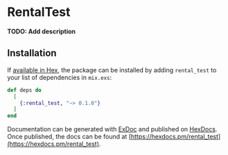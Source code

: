 # RentalTest

**TODO: Add description**

## Installation

If [available in Hex](https://hex.pm/docs/publish), the package can be installed
by adding `rental_test` to your list of dependencies in `mix.exs`:

```elixir
def deps do
  [
    {:rental_test, "~> 0.1.0"}
  ]
end
```

Documentation can be generated with [ExDoc](https://github.com/elixir-lang/ex_doc)
and published on [HexDocs](https://hexdocs.pm). Once published, the docs can
be found at [https://hexdocs.pm/rental_test](https://hexdocs.pm/rental_test).

